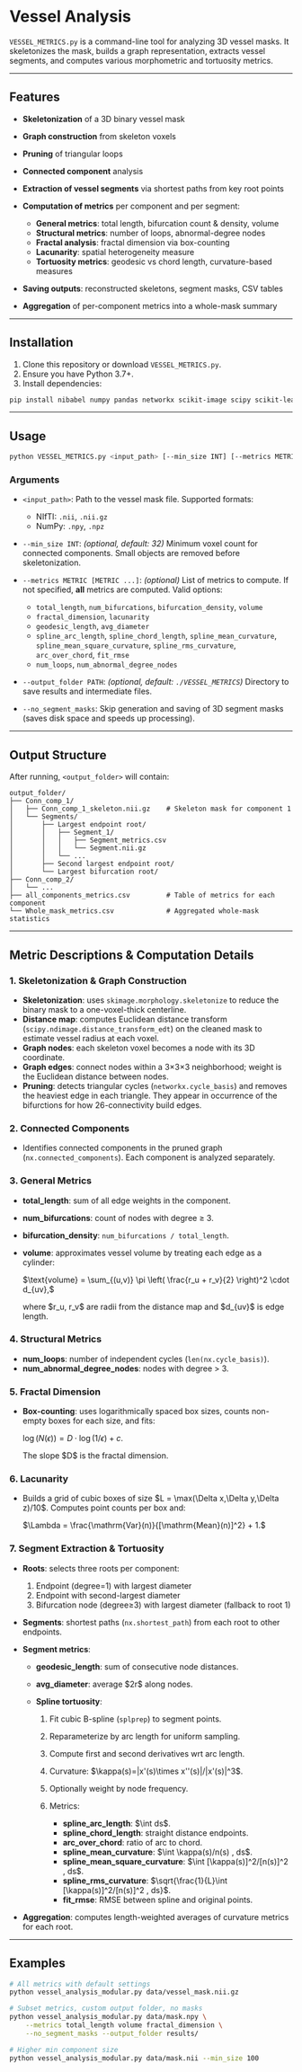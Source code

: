 # Vessel Analysis

`VESSEL_METRICS.py` is a command-line tool for analyzing 3D vessel masks. It skeletonizes the mask, builds a graph representation, extracts vessel segments, and computes various morphometric and tortuosity metrics.

---

## Features

* **Skeletonization** of a 3D binary vessel mask
* **Graph construction** from skeleton voxels
* **Pruning** of triangular loops
* **Connected component** analysis
* **Extraction of vessel segments** via shortest paths from key root points
* **Computation of metrics** per component and per segment:

  * **General metrics**: total length, bifurcation count & density, volume
  * **Structural metrics**: number of loops, abnormal-degree nodes
  * **Fractal analysis**: fractal dimension via box-counting
  * **Lacunarity**: spatial heterogeneity measure
  * **Tortuosity metrics**: geodesic vs chord length, curvature-based measures
* **Saving outputs**: reconstructed skeletons, segment masks, CSV tables
* **Aggregation** of per-component metrics into a whole-mask summary

---

## Installation

1. Clone this repository or download `VESSEL_METRICS.py`.
2. Ensure you have Python 3.7+.
3. Install dependencies:

```bash
pip install nibabel numpy pandas networkx scikit-image scipy scikit-learn
```

---

## Usage

```bash
python VESSEL_METRICS.py <input_path> [--min_size INT] [--metrics METRIC [METRIC ...]] [--output_folder PATH] [--no_segment_masks]
```

### Arguments

* `<input_path>`: Path to the vessel mask file. Supported formats:

  * NIfTI: `.nii`, `.nii.gz`
  * NumPy: `.npy`, `.npz`

* `--min_size INT`: *(optional, default: 32)* Minimum voxel count for connected components. Small objects are removed before skeletonization.

* `--metrics METRIC [METRIC ...]`: *(optional)* List of metrics to compute. If not specified, **all** metrics are computed. Valid options:

  * `total_length`, `num_bifurcations`, `bifurcation_density`, `volume`
  * `fractal_dimension`, `lacunarity`
  * `geodesic_length`, `avg_diameter`
  * `spline_arc_length`, `spline_chord_length`, `spline_mean_curvature`, `spline_mean_square_curvature`, `spline_rms_curvature`, `arc_over_chord`, `fit_rmse`
  * `num_loops`, `num_abnormal_degree_nodes`

* `--output_folder PATH`: *(optional, default: `./VESSEL_METRICS`)* Directory to save results and intermediate files.

* `--no_segment_masks`: Skip generation and saving of 3D segment masks (saves disk space and speeds up processing).

---

## Output Structure

After running, `<output_folder>` will contain:

```
output_folder/
├── Conn_comp_1/
│   ├── Conn_comp_1_skeleton.nii.gz    # Skeleton mask for component 1
│   └── Segments/
│       ├── Largest endpoint root/
│       │   ├── Segment_1/
│       │   │   ├── Segment_metrics.csv
│       │   │   └── Segment.nii.gz
│       │   └── ...
│       ├── Second largest endpoint root/
│       └── Largest bifurcation root/
├── Conn_comp_2/
│   └── ...
├── all_components_metrics.csv         # Table of metrics for each component
└── Whole_mask_metrics.csv             # Aggregated whole-mask statistics
```

---

## Metric Descriptions & Computation Details

### 1. Skeletonization & Graph Construction

* **Skeletonization**: uses `skimage.morphology.skeletonize` to reduce the binary mask to a one-voxel-thick centerline.
* **Distance map**: computes Euclidean distance transform (`scipy.ndimage.distance_transform_edt`) on the cleaned mask to estimate vessel radius at each voxel.
* **Graph nodes**: each skeleton voxel becomes a node with its 3D coordinate.
* **Graph edges**: connect nodes within a 3×3×3 neighborhood; weight is the Euclidean distance between nodes.
* **Pruning**: detects triangular cycles (`networkx.cycle_basis`) and removes the heaviest edge in each triangle. They appear in occurrence of the bifurctions for how 26-connectivity build edges.

### 2. Connected Components

* Identifies connected components in the pruned graph (`nx.connected_components`). Each component is analyzed separately.

### 3. General Metrics

* **total\_length**: sum of all edge weights in the component.
* **num\_bifurcations**: count of nodes with degree ≥ 3.
* **bifurcation\_density**: `num_bifurcations / total_length`.
* **volume**: approximates vessel volume by treating each edge as a cylinder:

  $\text{volume} = \sum_{(u,v)} \pi \left( \frac{r_u + r_v}{2} \right)^2 \cdot d_{uv},$

  where \$r\_u, r\_v\$ are radii from the distance map and \$d\_{uv}\$ is edge length.

### 4. Structural Metrics

* **num\_loops**: number of independent cycles (`len(nx.cycle_basis)`).
* **num\_abnormal\_degree\_nodes**: nodes with degree > 3.

### 5. Fractal Dimension

* **Box-counting**: uses logarithmically spaced box sizes, counts non-empty boxes for each size, and fits:

  $\log(N(\epsilon)) = D \cdot \log(1/\epsilon) + c.$

  The slope \$D\$ is the fractal dimension.

### 6. Lacunarity

* Builds a grid of cubic boxes of size \$L = \max(\Delta x,\Delta y,\Delta z)/10\$. Computes point counts per box and:

  $\Lambda = \frac{\mathrm{Var}(n)}{[\mathrm{Mean}(n)]^2} + 1.$

### 7. Segment Extraction & Tortuosity

* **Roots**: selects three roots per component:

  1. Endpoint (degree=1) with largest diameter
  2. Endpoint with second-largest diameter
  3. Bifurcation node (degree≥3) with largest diameter (fallback to root 1)

* **Segments**: shortest paths (`nx.shortest_path`) from each root to other endpoints.

* **Segment metrics**:

  * **geodesic\_length**: sum of consecutive node distances.
  * **avg\_diameter**: average \$2r\$ along nodes.
  * **Spline tortuosity**:

    1. Fit cubic B-spline (`splprep`) to segment points.
    2. Reparameterize by arc length for uniform sampling.
    3. Compute first and second derivatives wrt arc length.
    4. Curvature: \$\kappa(s)=|x'(s)\times x''(s)|/|x'(s)|^3\$.
    5. Optionally weight by node frequency.
    6. Metrics:

       * **spline\_arc\_length**: \$\int ds\$.
       * **spline\_chord\_length**: straight distance endpoints.
       * **arc\_over\_chord**: ratio of arc to chord.
       * **spline\_mean\_curvature**: \$\int \kappa(s)/n(s) , ds\$.
       * **spline\_mean\_square\_curvature**: \$\int \[\kappa(s)]^2/\[n(s)]^2 , ds\$.
       * **spline\_rms\_curvature**: \$\sqrt{\frac{1}{L}\int \[\kappa(s)]^2/\[n(s)]^2 , ds}\$.
       * **fit\_rmse**: RMSE between spline and original points.

* **Aggregation**: computes length-weighted averages of curvature metrics for each root.

---

## Examples

```bash
# All metrics with default settings
python vessel_analysis_modular.py data/vessel_mask.nii.gz

# Subset metrics, custom output folder, no masks
python vessel_analysis_modular.py data/mask.npy \
    --metrics total_length volume fractal_dimension \
    --no_segment_masks --output_folder results/

# Higher min component size
python vessel_analysis_modular.py data/mask.nii --min_size 100
```


